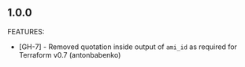 ## 1.0.0

FEATURES:

 * [GH-7] - Removed quotation inside output of `ami_id` as required for Terraform v0.7 (antonbabenko)
